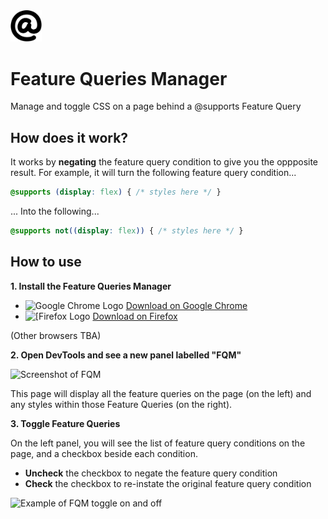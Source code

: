 <img src="images/icon.svg" width="50" alt="@ sign">

# Feature Queries Manager

Manage and toggle CSS on a page behind a @supports Feature Query

## How does it work?

It works by **negating** the feature query condition to give you the oppposite result. For example, it will turn the following feature query condition...

```css
@supports (display: flex) { /* styles here */ }
```
... Into the following...

```css
@supports not((display: flex)) { /* styles here */ }
```

## How to use

**1. Install the Feature Queries Manager**

- <img src="https://github.com/alrra/browser-logos/raw/master/src/chrome/chrome_256x256.png" alt="Google Chrome Logo" style="height: 1em;"> [Download on Google Chrome](https://chrome.google.com/webstore/detail/fbhgnconlfgmienbmpbeeenffagggonp/)
- <img src="https://github.com/alrra/browser-logos/raw/master/src/firefox/firefox_256x256.png" alt="[Firefox Logo" style="height: 1em;"> [Download on Firefox](https://addons.mozilla.org/en-US/firefox/addon/feature-queries-manager/)

(Other browsers TBA)

**2. Open DevTools and see a new panel labelled "FQM"**

![Screenshot of FQM](https://user-images.githubusercontent.com/8677283/39296534-12a99c72-4939-11e8-8416-0ef066a59eb4.png)

This page will display all the feature queries on the page (on the left) and any styles within those Feature Queries (on the right).

**3. Toggle Feature Queries**

On the left panel, you will see the list of feature query conditions on the page, and a checkbox beside each condition.

- **Uncheck** the checkbox to negate the feature query condition
- **Check** the checkbox to re-instate the original feature query condition

![Example of FQM toggle on and off](https://user-images.githubusercontent.com/8677283/39296696-81c1141e-4939-11e8-9c0a-ef92783c57ae.gif)
